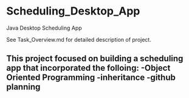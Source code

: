 # Scheduling_Desktop_App

Java Desktop Scheduling App

See Task_Overview.md for detailed description of project.

This project focused on building a scheduling app that incorporated the folloing:
-Object Oriented Programming
-inheritance
-github planning
-
